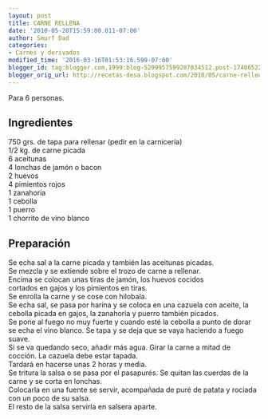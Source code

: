 ```yaml
---
layout: post
title: CARNE RELLENA
date: '2010-05-20T15:59:00.011-07:00'
author: Smurf Dad
categories:
- Carnes y derivados
modified_time: '2016-03-16T01:53:16.599-07:00'
blogger_id: tag:blogger.com,1999:blog-5299957599287034512.post-174865220274039643
blogger_orig_url: http://recetas-desa.blogspot.com/2010/05/carne-rellena.html
---
```


Para 6 personas.<br><h2>Ingredientes</h2><p>750 grs. de tapa para rellenar (pedir en la carnicer&iacute;a)<br/>1/2 kg. de carne picada<br/>6 aceitunas<br/>4 lonchas de jam&oacute;n o bacon<br/>2 huevos<br/>4 pimientos rojos<br/>1 zanahoria<br/>1 cebolla<br/>1 puerro<br/>1 chorrito de vino blanco</p><h2>Preparaci&oacute;n</h2><p>Se echa sal a la carne picada y tambi&eacute;n las aceitunas picadas.<br/>Se mezcla y se extiende sobre el trozo de carne a rellenar.<br/>Encima se colocan unas tiras de jam&oacute;n, los huevos cocidos<br/>cortados en gajos y los pimientos en tiras.<br/>Se enrolla la carne y se cose con hilobala.<br/>Se echa sal, se pasa por harina y se coloca en una cazuela con aceite, la cebolla picada en gajos, la zanahoria y puerro tambi&eacute;n picados.<br/>Se pone al fuego no muy fuerte y cuando est&eacute; la cebolla a punto de dorar se echa el vino blanco. Se tapa y se deja que se vaya haciendo a fuego suave.<br/>Si se va quedando seco, a&ntilde;adir m&aacute;s agua. Girar la carne a mitad de cocci&oacute;n.  La cazuela debe estar tapada.<br/>Tardar&aacute; en hacerse unas 2 horas y media.<br/>Se tritura la salsa o se pasa por el pasapur&eacute;s. Se quitan las cuerdas de la carne y se corta en lonchas.<br/>Colocarla en una fuente se servir, acompa&ntilde;ada de pur&eacute; de patata y rociada con un poco de su salsa.<br/>El resto de la salsa servirla en salsera aparte.</p>